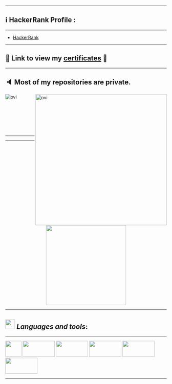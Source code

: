 
---

## :information_source: HackerRank Profile :

---

* [HackerRank](https://www.hackerrank.com/Alaamimi)

---

## :1st_place_medal: Link to view my [certificates](https://github.com/alaamimi/Certificates) :1st_place_medal:

---

## :speaker: Most of my repositories are private.

<p><img align="left" src="https://github-readme-stats.vercel.app/api/top-langs?username=alaamimi&show_icons=true&locale=en&layout=compact&theme=chartreuse-dark" alt="ovi" /></p>
<p>&nbsp;<img align="right" src="https://github-readme-stats.vercel.app/api?username=alaamimi&show_icons=true&locale=en&theme=chartreuse-dark" alt="ovi" width="410" /></p>
<br><br><br><br><br>
<hr>
</p>

---

</p>
<p align="center">  
<img src="https://i.kym-cdn.com/photos/images/original/001/036/775/5f6.gif" width="250">
</p>

---

## <img src="https://media.giphy.com/media/iY8CRBdQXODJSCERIr/giphy.gif" width="30px">&nbsp;***Languages and tools***:

---

</p>
</p aligne = "left">
<code><img height="50" src="https://www.vectorlogo.zone/logos/gnu_bash/gnu_bash-ar21.svg"></code> 
<code><img height="50" src="https://www.vectorlogo.zone/logos/java/java-ar21.svg" width="100"></code>   
<code><img height="50" src="https://www.vectorlogo.zone/logos/python/python-ar21.svg" width="100"></code>
<code><img height="50" src="https://www.vectorlogo.zone/logos/git-scm/git-scm-ar21.svg" width="100"></code>
<code><img height="50" src="https://www.vectorlogo.zone/logos/javascript/javascript-horizontal.svg" width="100"></code>
<code><img height="50" src="https://www.vectorlogo.zone/logos/microsoft_vb/microsoft_vb-ar21.svg" width="100"></code>
</p>

---
